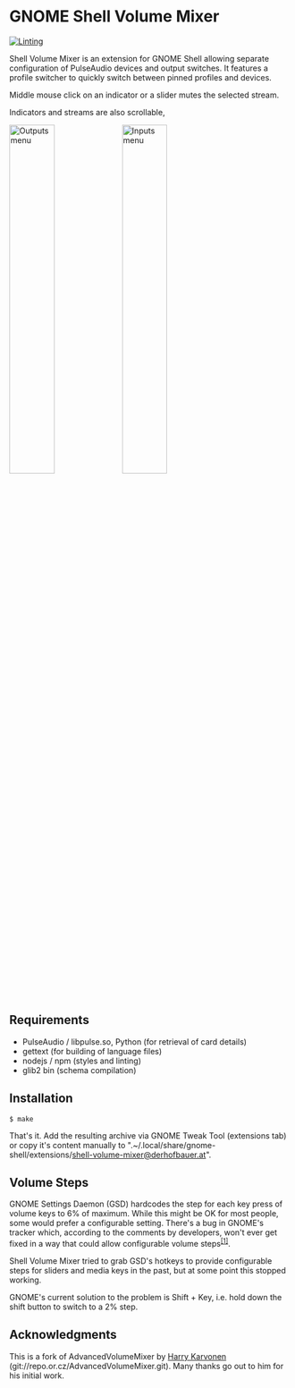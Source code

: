 GNOME Shell Volume Mixer
========================

[![Linting](https://github.com/aleho/gnome-shell-volume-mixer/actions/workflows/linting.yml/badge.svg)](https://github.com/aleho/gnome-shell-volume-mixer/actions/workflows/linting.yml)

Shell Volume Mixer is an extension for GNOME Shell allowing separate
configuration of PulseAudio devices and output switches. It features a profile
switcher to quickly switch between pinned profiles and devices.

Middle mouse click on an indicator or a slider mutes the selected stream.

Indicators and streams are also scrollable,


<img src="/screenshot_1.png" alt="Outputs menu" width="40%"><img alt="Inputs menu" src="/screenshot_2.png" width="40%">


Requirements
------------

- PulseAudio / libpulse.so, Python (for retrieval of card details)
- gettext (for building of language files)
- nodejs / npm (styles and linting)
- glib2 bin (schema compilation)


Installation
------------

```
$ make
```

That's it. Add the resulting archive via GNOME Tweak Tool (extensions tab) or
copy it's content manually to
".~/.local/share/gnome-shell/extensions/shell-volume-mixer@derhofbauer.at".


Volume Steps
------------


GNOME Settings Daemon (GSD) hardcodes the step for each key press of volume keys
to 6% of maximum. While this might be OK for most people, some would prefer a
configurable setting. There's a bug in GNOME's tracker which, according to the
comments by developers, won't ever get fixed in a way that could allow
configurable volume
steps<sup>[[1]](https://bugzilla.gnome.org/show_bug.cgi?id=650371)</sup>.

Shell Volume Mixer tried to grab GSD's hotkeys to provide configurable steps
for sliders and media keys in the past, but at some point this stopped working.

GNOME's current solution to the problem is Shift + Key, i.e. hold down the shift
button to switch to a 2% step.


Acknowledgments
---------------

This is a fork of AdvancedVolumeMixer by [Harry Karvonen](https://github.com/Hatell)
(git://repo.or.cz/AdvancedVolumeMixer.git).
Many thanks go out to him for his initial work.
